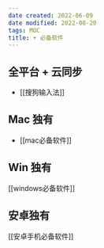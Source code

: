```yaml
---
date created: 2022-06-09
date modified: 2022-08-20
tags: MOC
title: + 必备软件
---
```


## 全平台 + 云同步

- [[搜狗输入法]]

## Mac 独有

- [[mac必备软件]]

## Win 独有

[[windows必备软件]]

## 安卓独有

[[安卓手机必备软件]]
